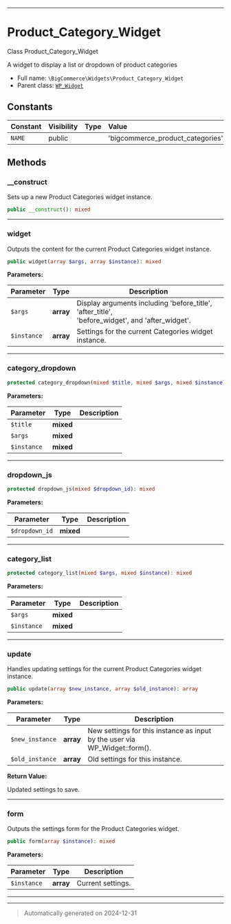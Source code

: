 ***

# Product_Category_Widget

Class Product_Category_Widget

A widget to display a list or dropdown of product categories

* Full name: `\BigCommerce\Widgets\Product_Category_Widget`
* Parent class: [`WP_Widget`](./classes/WP_Widget.md)


## Constants

| Constant | Visibility | Type | Value |
|:---------|:-----------|:-----|:------|
|`NAME`|public| |&#039;bigcommerce_product_categories&#039;|


## Methods


### __construct

Sets up a new Product Categories widget instance.

```php
public __construct(): mixed
```












***

### widget

Outputs the content for the current Product Categories widget instance.

```php
public widget(array $args, array $instance): mixed
```








**Parameters:**

| Parameter | Type | Description |
|-----------|------|-------------|
| `$args` | **array** | Display arguments including &#039;before_title&#039;, &#039;after_title&#039;,<br />&#039;before_widget&#039;, and &#039;after_widget&#039;. |
| `$instance` | **array** | Settings for the current Categories widget instance. |





***

### category_dropdown



```php
protected category_dropdown(mixed $title, mixed $args, mixed $instance): mixed
```








**Parameters:**

| Parameter | Type | Description |
|-----------|------|-------------|
| `$title` | **mixed** |  |
| `$args` | **mixed** |  |
| `$instance` | **mixed** |  |





***

### dropdown_js



```php
protected dropdown_js(mixed $dropdown_id): mixed
```








**Parameters:**

| Parameter | Type | Description |
|-----------|------|-------------|
| `$dropdown_id` | **mixed** |  |





***

### category_list



```php
protected category_list(mixed $args, mixed $instance): mixed
```








**Parameters:**

| Parameter | Type | Description |
|-----------|------|-------------|
| `$args` | **mixed** |  |
| `$instance` | **mixed** |  |





***

### update

Handles updating settings for the current Product Categories widget instance.

```php
public update(array $new_instance, array $old_instance): array
```








**Parameters:**

| Parameter | Type | Description |
|-----------|------|-------------|
| `$new_instance` | **array** | New settings for this instance as input by the user via<br />WP_Widget::form(). |
| `$old_instance` | **array** | Old settings for this instance. |


**Return Value:**

Updated settings to save.




***

### form

Outputs the settings form for the Product Categories widget.

```php
public form(array $instance): mixed
```








**Parameters:**

| Parameter | Type | Description |
|-----------|------|-------------|
| `$instance` | **array** | Current settings. |





***


***
> Automatically generated on 2024-12-31
